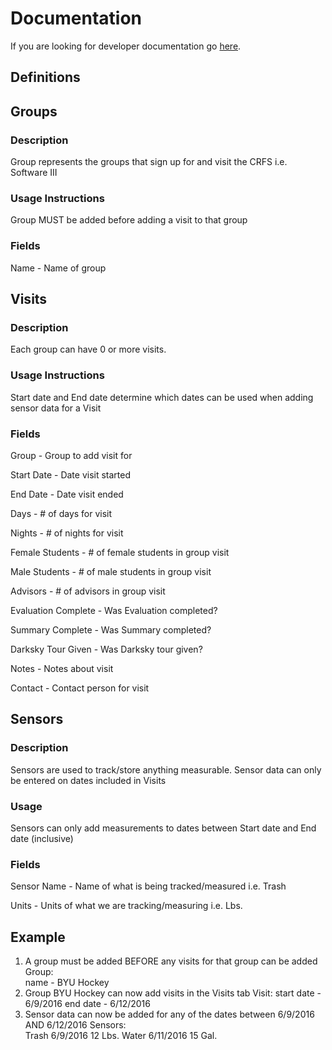 # Documentation

If you are looking for developer documentation go [here](development).

## Definitions

## Groups

### Description

Group represents the groups that sign up for and visit the CRFS i.e. Software III

### Usage Instructions

Group MUST be added before adding a visit to that group

### Fields

Name - Name of group

## Visits

### Description

Each group can have 0 or more visits.

### Usage Instructions

Start date and End date determine which dates can be used when adding sensor data for a Visit

### Fields

Group - Group to add visit for

Start Date - Date visit started

End Date - Date visit ended

Days - # of days for visit

Nights - # of nights for visit

Female Students - # of female students in group visit

Male Students - # of male students in group visit

Advisors - # of advisors in group visit

Evaluation Complete - Was Evaluation completed?

Summary Complete - Was Summary completed?

Darksky Tour Given - Was Darksky tour given?

Notes - Notes about visit

Contact - Contact person for visit

## Sensors

### Description

Sensors are used to track/store anything measurable. Sensor data can only be entered on dates included in Visits

### Usage

Sensors can only add measurements to dates between Start date and End date (inclusive)

### Fields

Sensor Name - Name of what is being tracked/measured     i.e. Trash

Units - Units of what we are tracking/measuring          i.e. Lbs.

## Example

1) A group must be added BEFORE any visits for that group can be added
Group:  
name - BYU Hockey
2) Group BYU Hockey can now add visits in the Visits tab
Visit: 
start date - 6/9/2016
end date - 6/12/2016
3) Sensor data can now be added for any of the dates between 6/9/2016 AND 6/12/2016
Sensors:  
Trash            6/9/2016         12 Lbs.
Water            6/11/2016        15 Gal.
